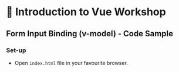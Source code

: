 # 💪 Introduction to Vue Workshop

## Form Input Binding (v-model) - Code Sample

### Set-up

- Open `index.html` file in your favourite browser.
